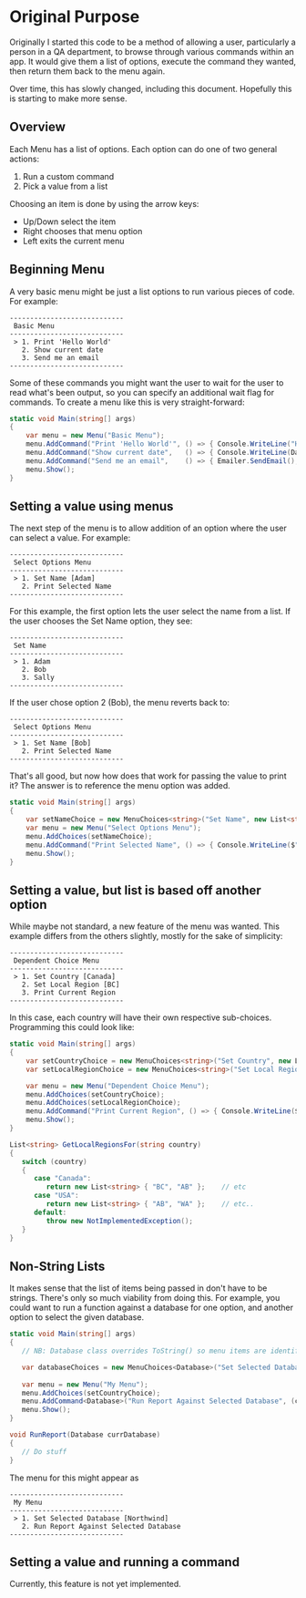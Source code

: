# Original Purpose

Originally I started this code to be a method of allowing a user, particularly a person in a QA department, to browse through various commands within an 
app.   It would give them a list of options, execute the command they wanted, then return them back to the menu again.

Over time, this has slowly changed, including this document.  Hopefully this is starting to make more sense.

## Overview

Each Menu has a list of options.  Each option can do one of two general actions:
1) Run a custom command
2) Pick a value from a list

Choosing an item is done by using the arrow keys:
- Up/Down select the item
- Right chooses that menu option
- Left exits the current menu

## Beginning Menu

A very basic menu might be just a list options to run various pieces of code.   For example:

```
----------------------------
 Basic Menu
----------------------------
 > 1. Print 'Hello World'
   2. Show current date
   3. Send me an email
----------------------------
```

Some of these commands you might want the user to wait for the user to read what's been output, so you can specify an additional wait flag for commands.
To create a menu like this is very straight-forward:

```csharp
static void Main(string[] args)
{
	var menu = new Menu("Basic Menu");
	menu.AddCommand("Print 'Hello World'", () => { Console.WriteLine("Hello World"); });
	menu.AddCommand("Show current date",   () => { Console.WriteLine(DateTime.Now); });
	menu.AddCommand("Send me an email",    () => { Emailer.SendEmail(); }, wait: false);      // wait = true by default
	menu.Show();   
}
```

## Setting a value using menus

The next step of the menu is to allow addition of an option where the user can select a value.   For example:

```
----------------------------
 Select Options Menu
----------------------------
 > 1. Set Name [Adam]
   2. Print Selected Name
----------------------------
```

For this example, the first option lets the user select the name from a list.  If the user chooses the Set Name option, they see:
```
----------------------------
 Set Name
----------------------------
 > 1. Adam
   2. Bob
   3. Sally
----------------------------
```

If the user chose option 2 (Bob), the menu reverts back to:
```
----------------------------
 Select Options Menu
----------------------------
 > 1. Set Name [Bob]
   2. Print Selected Name
----------------------------
```

That's all good, but now how does that work for passing the value to print it?   The answer is to reference the menu option was added.

```csharp
static void Main(string[] args)
{
	var setNameChoice = new MenuChoices<string>("Set Name", new List<string> { "Adam", "Bob", "Sally" });
	var menu = new Menu("Select Options Menu");
	menu.AddChoices(setNameChoice);
	menu.AddCommand("Print Selected Name", () => { Console.WriteLine($"Current name = {setNameChoice.SelectedItem}"); });
	menu.Show();
}
```

## Setting a value, but list is based off another option

While maybe not standard, a new feature of the menu was wanted.  This example differs from the others slightly, mostly for the sake of simplicity:

```
----------------------------
 Dependent Choice Menu
----------------------------
 > 1. Set Country [Canada]
   2. Set Local Region [BC]
   3. Print Current Region
----------------------------
```

In this case, each country will have their own respective sub-choices.  Programming this could look like:

```csharp
static void Main(string[] args)
{
	var setCountryChoice = new MenuChoices<string>("Set Country", new List<string> { "Canada", "USA" });
	var setLocalRegionChoice = new MenuChoices<string>("Set Local Region", () => GetLocalRegionsFor(setCountryChoice.SelectedItem));

	var menu = new Menu("Dependent Choice Menu");
	menu.AddChoices(setCountryChoice);
	menu.AddChoices(setLocalRegionChoice);
	menu.AddCommand("Print Current Region", () => { Console.WriteLine($"Current region = {setLocalRegionChoice.SelectedItem}"); });
	menu.Show();
}

List<string> GetLocalRegionsFor(string country)
{
   switch (country)
   {
      case "Canada": 
	     return new List<string> { "BC", "AB" };    // etc
	  case "USA": 
	     return new List<string> { "AB", "WA" };    // etc..
	  default:
	     throw new NotImplementedException();
   }
}
```


## Non-String Lists

It makes sense that the list of items being passed in don't have to be strings.  There's only so much viability from doing this.  For
example, you could want to run a function against a database for one option, and another option to select the given database.   

```csharp
static void Main(string[] args)
{
   // NB: Database class overrides ToString() so menu items are identifiable

   var databaseChoices = new MenuChoices<Database>("Set Selected Database", GetAllDatabases());
   
   var menu = new Menu("My Menu");  
   menu.AddChoices(setCountryChoice);
   menu.AddCommand<Database>("Run Report Against Selected Database", (currDatabase) => { RunReport(currDatabase); });
   menu.Show();   
}

void RunReport(Database currDatabase)
{
   // Do stuff
}
```

The menu for this might appear as
```
----------------------------
 My Menu
----------------------------
 > 1. Set Selected Database [Northwind]
   2. Run Report Against Selected Database
----------------------------
```

## Setting a value and running a command

Currently, this feature is not yet implemented.
